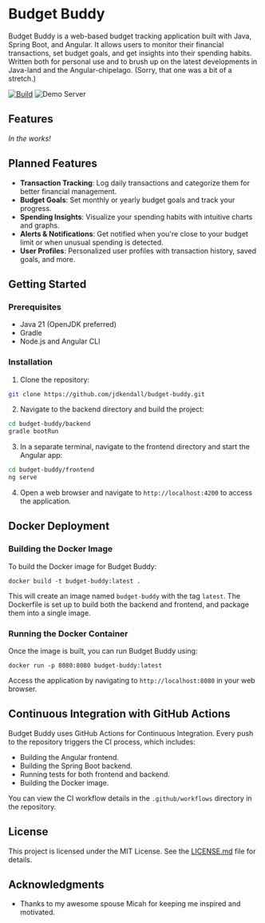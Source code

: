 # Budget Buddy

Budget Buddy is a web-based budget tracking application built with Java, Spring Boot, and Angular. It allows users to monitor their financial transactions, set budget goals, and get insights into their spending habits. Written both for personal use and to brush up on the latest developments in Java-land and the Angular-chipelago. (Sorry, that one was a bit of a stretch.)

[![Build](https://github.com/jdkendall/budget-buddy/actions/workflows/main.yml/badge.svg)](https://github.com/jdkendall/budget-buddy/actions) ![Demo Server](https://img.shields.io/uptimerobot/status/m795507466-4af9f0451441ddec2ea0c1f8)

## Features

 _In the works!_

## Planned Features

- **Transaction Tracking**: Log daily transactions and categorize them for better financial management.
- **Budget Goals**: Set monthly or yearly budget goals and track your progress.
- **Spending Insights**: Visualize your spending habits with intuitive charts and graphs.
- **Alerts & Notifications**: Get notified when you're close to your budget limit or when unusual spending is detected.
- **User Profiles**: Personalized user profiles with transaction history, saved goals, and more.

## Getting Started

### Prerequisites

- Java 21 (OpenJDK preferred)
- Gradle
- Node.js and Angular CLI

### Installation

1. Clone the repository:

```sh
git clone https://github.com/jdkendall/budget-buddy.git
```

2. Navigate to the backend directory and build the project:

```sh
cd budget-buddy/backend
gradle bootRun
```

3. In a separate terminal, navigate to the frontend directory and start the Angular app:

```sh
cd budget-buddy/frontend
ng serve
```

4. Open a web browser and navigate to `http://localhost:4200` to access the application.

## Docker Deployment

### Building the Docker Image

To build the Docker image for Budget Buddy:

~~~
docker build -t budget-buddy:latest .
~~~

This will create an image named `budget-buddy` with the tag `latest`. The Dockerfile is set up to build both the backend and frontend, and package them into a single image.

### Running the Docker Container

Once the image is built, you can run Budget Buddy using:

~~~
docker run -p 8080:8080 budget-buddy:latest
~~~

Access the application by navigating to `http://localhost:8080` in your web browser.

## Continuous Integration with GitHub Actions

Budget Buddy uses GitHub Actions for Continuous Integration. Every push to the repository triggers the CI process, which includes:

- Building the Angular frontend.
- Building the Spring Boot backend.
- Running tests for both frontend and backend.
- Building the Docker image.

You can view the CI workflow details in the `.github/workflows` directory in the repository.

## License

This project is licensed under the MIT License. See the [LICENSE.md](LICENSE.md) file for details.

## Acknowledgments

- Thanks to my awesome spouse Micah for keeping me inspired and motivated.
